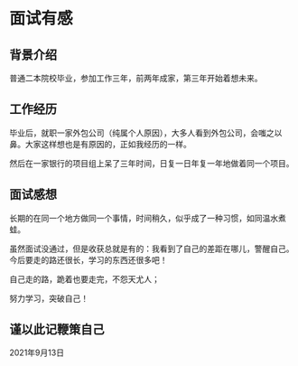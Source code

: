 # 面试有感

## 背景介绍

普通二本院校毕业，参加工作三年，前两年成家，第三年开始着想未来。

## 工作经历

毕业后，就职一家外包公司（纯属个人原因），大多人看到外包公司，会嗤之以鼻。大家这样想也是有原因的，正如我经历的一样。

然后在一家银行的项目组上呆了三年时间，日复一日年复一年地做着同一个项目。

## 面试感想

长期的在同一个地方做同一个事情，时间稍久，似乎成了一种习惯，如同温水煮蛙。

虽然面试没通过，但是收获总就是有的：我看到了自己的差距在哪儿，警醒自己。今后要走的路还很长，学习的东西还很多吧！

自己走的路，跪着也要走完，不怨天尤人；

努力学习，突破自己！

## 谨以此记鞭策自己 

2021年9月13日 